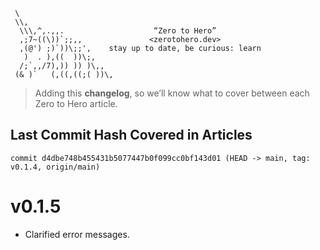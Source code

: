 ```text
 \
 \\,
  \\\,^,.,,.                    “Zero to Hero”
  ,;7~((\))`;;,,               <zerotohero.dev>
  ,(@') ;)`))\;;',    stay up to date, be curious: learn
   )  . ),((  ))\;,
  /;`,,/7),)) )) )\,,
 (& )`   (,((,((;( ))\,
```

> Adding this **changelog**, so we’ll know what to cover between each
> Zero to Hero article.

## Last Commit Hash Covered in Articles

```text
commit d4dbe748b455431b5077447b0f099cc0bf143d01 (HEAD -> main, tag: v0.1.4, origin/main)
```

# v0.1.5

* Clarified error messages.